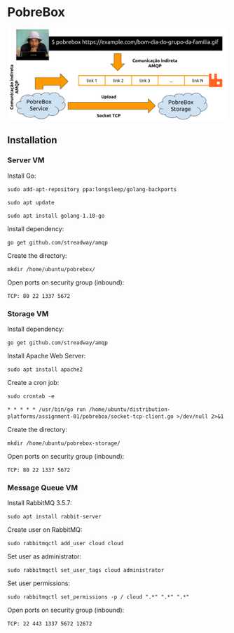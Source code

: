 # PobreBox

<img src="https://raw.githubusercontent.com/marcusrafael/distribution-platforms/master/assignment-01/images/pobrebox.png">

## Installation

### Server VM

Install Go:

```
sudo add-apt-repository ppa:longsleep/golang-backports
```
```
sudo apt update
```
```
sudo apt install golang-1.10-go
```

Install dependency:

```
go get github.com/streadway/amqp
```

Create the directory:

```
mkdir /home/ubuntu/pobrebox/
```

Open ports on security group (inbound):

```
TCP: 80 22 1337 5672
```

### Storage VM

Install dependency:

```
go get github.com/streadway/amqp
```

Install Apache Web Server:

```
sudo apt install apache2
```

Create a cron job:

```
sudo crontab -e
```
```
* * * * * /usr/bin/go run /home/ubuntu/distribution-platforms/assignment-01/pobrebox/socket-tcp-client.go >/dev/null 2>&1
```

Create the directory:

```
mkdir /home/ubuntu/pobrebox-storage/
```

Open ports on security group (inbound):

```
TCP: 80 22 1337 5672
```

### Message Queue VM

Install RabbitMQ 3.5.7:

```
sudo apt install rabbit-server
```

Create user on RabbitMQ:

```
sudo rabbitmqctl add_user cloud cloud
```

Set user as administrator:

```
sudo rabbitmqctl set_user_tags cloud administrator
```

Set user permissions:

```
sudo rabbitmqctl set_permissions -p / cloud ".*" ".*" ".*"
```

Open ports on security group (inbound):

```
TCP: 22 443 1337 5672 12672
```
